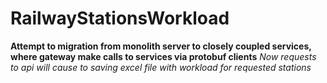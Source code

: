 # RailwayStationsWorkload
**Attempt to migration from monolith server to closely coupled services, where gateway make calls to services via protobuf clients**
*Now requests to api will cause to saving excel file with workload for requested stations*
